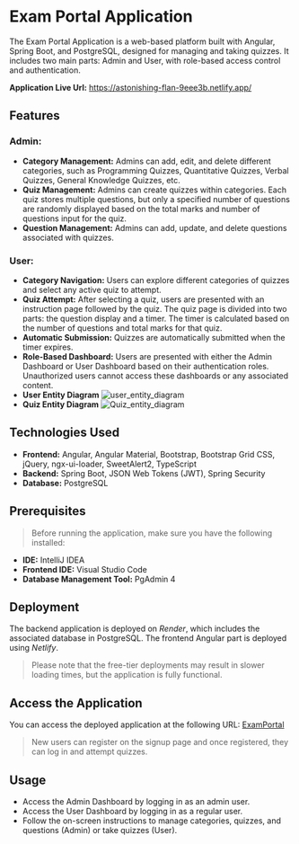 # **Exam Portal Application**

The Exam Portal Application is a web-based platform built with Angular, Spring Boot, and PostgreSQL, designed for managing and taking quizzes. It includes two main parts: Admin and User, with role-based access control and authentication.

**Application Live Url:** https://astonishing-flan-9eee3b.netlify.app/

## Features
### Admin:
- **Category Management:** Admins can add, edit, and delete different categories, such as Programming Quizzes, Quantitative Quizzes, Verbal Quizzes, General Knowledge Quizzes, etc.
- **Quiz Management:** Admins can create quizzes within categories. Each quiz stores multiple questions, but only a specified number of questions are randomly displayed based on the total marks and number of questions input for the quiz.
- **Question Management:** Admins can add, update, and delete questions associated with quizzes.

### User:
- **Category Navigation:** Users can explore different categories of quizzes and select any active quiz to attempt.
- **Quiz Attempt:** After selecting a quiz, users are presented with an instruction page followed by the quiz. The quiz page is divided into two parts: the question display and a timer. The timer is calculated based on the number of questions and total marks for that quiz.
- **Automatic Submission:** Quizzes are automatically submitted when the timer expires.
- **Role-Based Dashboard:** Users are presented with either the Admin Dashboard or User Dashboard based on their authentication roles. Unauthorized users cannot access these dashboards or any associated content.
- **User Entity Diagram**
![user_entity_diagram](https://github.com/shivam-deshmukh-1107/Examportal-Backend-Server/assets/143519202/2a540952-5d61-474f-89f4-cd9d92a6298d)
- **Quiz Entity Diagram**
![Quiz_entity_diagram](https://github.com/shivam-deshmukh-1107/Examportal-Backend-Server/assets/143519202/d98f7847-3bb7-466e-8b14-8a91adbf87ce)

## Technologies Used
- **Frontend:** Angular, Angular Material, Bootstrap, Bootstrap Grid CSS, jQuery, ngx-ui-loader, SweetAlert2, TypeScript
- **Backend:** Spring Boot, JSON Web Tokens (JWT), Spring Security
- **Database:** PostgreSQL

## Prerequisites
>Before running the application, make sure you have the following installed:
- **IDE:** IntelliJ IDEA
- **Frontend IDE:** Visual Studio Code
- **Database Management Tool:** PgAdmin 4

## Deployment
The backend application is deployed on _Render_, which includes the associated database in PostgreSQL. The frontend Angular part is deployed using _Netlify_.
>Please note that the free-tier deployments may result in slower loading times, but the application is fully functional.

## Access the Application
You can access the deployed application at the following URL: [ExamPortal](https://astonishing-flan-9eee3b.netlify.app/)
>New users can register on the signup page and once registered, they can log in and attempt quizzes.

## Usage
- Access the Admin Dashboard by logging in as an admin user.
- Access the User Dashboard by logging in as a regular user.
- Follow the on-screen instructions to manage categories, quizzes, and questions (Admin) or take quizzes (User).
